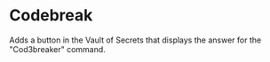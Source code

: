 # Codebreak
Adds a button in the Vault of Secrets that displays the answer for the "Cod3breaker" command.
